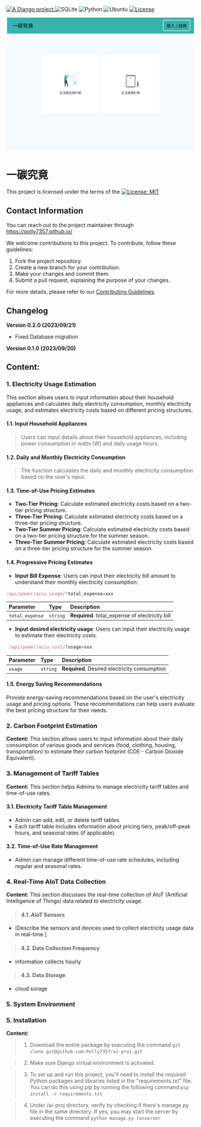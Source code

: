 <a href="http://www.djangoproject.com/"><img src="https://www.djangoproject.com/m/img/badges/djangoproject120x25.gif" border="0" alt="A Django project." title="A Django project." /></a>![SQLite](https://img.shields.io/badge/sqlite-%2307405e.svg?style=for-the-badge&logo=sqlite&logoColor=white)  ![Python](https://img.shields.io/badge/Python-3.9-blue)  ![Ubuntu](https://img.shields.io/badge/Ubuntu_Server_LTS-22.04-orange)  [![License](https://img.shields.io/badge/License-Apache_2.0-blue.svg)](https://opensource.org/licenses/Apache-2.0)

<div style="text-align:center"><img src="./home_page.jpg" alt="pic" width="500"/></div>

# 一碳究竟

This project is licensed under the terms of the [![License: MIT](https://img.shields.io/badge/License-MIT-green.svg)]([https://opensource.org/licenses/MIT](https://github.com/Polly7357/ai-proj/blob/master/LICENSE))

**Contact Information**
---

  You can reach out to the project maintainer through https://polly7357.github.io/

We welcome contributions to this project. To contribute, follow these guidelines:

1. Fork the project repository.
2. Create a new branch for your contribution.
3. Make your changes and commit them.
4. Submit a pull request, explaining the purpose of your changes.

For more details, please refer to our [Contributing Guidelines](link-to-contributing-guidelines).

**Changelog**
---

**Version 0.2.0 (2023/09/21)**

- Fixed Database migration

**Version 0.1.0 (2023/09/20)**


## Content: ##
### 1. Electricity Usage Estimation

This section allows users to input information about their household appliances and calculates daily electricity consumption, monthly electricity usage, and estimates electricity costs based on different pricing structures.

#### 1.1. Input Household Appliances
>Users can input details about their household appliances, including power consumption in watts (W) and daily usage hours.

#### 1.2. Daily and Monthly Electricity Consumption
>The function calculates the daily and monthly electricity consumption based on the user's input.

#### 1.3. Time-of-Use Pricing Estimates
- **Two-Tier Pricing**: Calculate estimated electricity costs based on a two-tier pricing structure.
- **Three-Tier Pricing**: Calculate estimated electricity costs based on a three-tier pricing structure.
- **Two-Tier Summer Pricing**: Calculate estimated electricity costs based on a two-tier pricing structure for the summer season.
- **Three-Tier Summer Pricing**: Calculate estimated electricity costs based on a three-tier pricing structure for the summer season.

 #### 1.4. Progressive Pricing Estimates
- **Input Bill Expense**: Users can input their electricity bill amount to understand their monthly electricity consumption.
 ```js
 /api/power/accu_usage/?total_expense=xxx
```

| Parameter | Type     | Description                       |
| :-------- | :------- | :-------------------------------- |
| `total_expense`      | `string` | **Required**. total_expense of electricity bill |

- **Input desired electricity usage**: Users can input their electricity usage to estimate their electricity costs.
```js
 /api/power/accu_cost/?usage=xxx
```

| Parameter | Type     | Description                       |
| :-------- | :------- | :-------------------------------- |
| `usage`      | `string` | **Required**. Desired electricity consumption |

#### 1.5. Energy Saving Recommendations
Provide energy-saving recommendations based on the user's electricity usage and pricing options. These recommendations can help users evaluate the best pricing structure for their needs.

### 2. Carbon Footprint Estimation

**Content:**
This section allows users to input information about their daily consumption of various goods and services (food, clothing, housing, transportation) to estimate their carbon footprint (CDE - Carbon Dioxide Equivalent).

### 3. Management of Tariff Tables

**Content:**
This section helps Admins to manage electricity tariff tables and time-of-use rates.

#### 3.1. Electricity Tariff Table Management
- Admin can add, edit, or delete tariff tables.
- Each tariff table includes information about pricing tiers, peak/off-peak hours, and seasonal rates (if applicable).

#### 3.2. Time-of-Use Rate Management
- Admin can manage different time-of-use rate schedules, including regular and seasonal rates.

### 4. Real-Time AIoT Data Collection

**Content:**
This section discusses the real-time collection of AIoT (Artificial Intelligence of Things) data related to electricity usage.

>#### 4.1. AIoT Sensors
- [Describe the sensors and devices used to collect electricity usage data in real-time.]

>#### 4.2. Data Collection Frequency
- information collects hourly

>#### 4.3. Data Storage
- cloud sorage

### 5. System Environment


### 5. Installation
**Content:**
>1. Download the entire package by executing the command `git clone git@github.com:Polly7357/ai-proj.git`

>2. Make sure Django virtual environment is activated.

>3. To set up and run this project, you'll need to install the required Python packages and libraries listed in the "requirements.txt" file. You can do this using pip by running the following command:`pip install -r requirements.txt`

>4. Under /ai-proj directory, verify by checking if there's manage.py file in the same directory. If yes, you may start the server by executing the command
> `python manage.py runserver`


